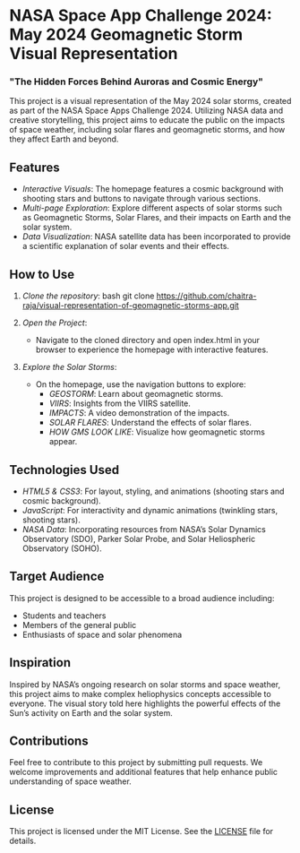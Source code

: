 # NASA Space App Challenge 2024: May 2024 Geomagnetic Storm Visual Representation

### "The Hidden Forces Behind Auroras and Cosmic Energy"

This project is a visual representation of the May 2024 solar storms, created as part of the NASA Space Apps Challenge 2024. Utilizing NASA data and creative storytelling, this project aims to educate the public on the impacts of space weather, including solar flares and geomagnetic storms, and how they affect Earth and beyond.

## Features
- *Interactive Visuals*: The homepage features a cosmic background with shooting stars and buttons to navigate through various sections.
- *Multi-page Exploration*: Explore different aspects of solar storms such as Geomagnetic Storms, Solar Flares, and their impacts on Earth and the solar system.
- *Data Visualization*: NASA satellite data has been incorporated to provide a scientific explanation of solar events and their effects.

## How to Use
1. *Clone the repository*:
    bash
    git clone https://github.com/chaitra-raja/visual-representation-of-geomagnetic-storms-app.git
    

2. *Open the Project*:
   - Navigate to the cloned directory and open index.html in your browser to experience the homepage with interactive features.

3. *Explore the Solar Storms*:
   - On the homepage, use the navigation buttons to explore:
     - *GEOSTORM*: Learn about geomagnetic storms.
     - *VIIRS*: Insights from the VIIRS satellite.
     - *IMPACTS*: A video demonstration of the impacts.
     - *SOLAR FLARES*: Understand the effects of solar flares.
     - *HOW GMS LOOK LIKE*: Visualize how geomagnetic storms appear.

## Technologies Used
- *HTML5 & CSS3*: For layout, styling, and animations (shooting stars and cosmic background).
- *JavaScript*: For interactivity and dynamic animations (twinkling stars, shooting stars).
- *NASA Data*: Incorporating resources from NASA’s Solar Dynamics Observatory (SDO), Parker Solar Probe, and Solar Heliospheric Observatory (SOHO).

## Target Audience
This project is designed to be accessible to a broad audience including:
- Students and teachers
- Members of the general public
- Enthusiasts of space and solar phenomena

## Inspiration
Inspired by NASA’s ongoing research on solar storms and space weather, this project aims to make complex heliophysics concepts accessible to everyone. The visual story told here highlights the powerful effects of the Sun’s activity on Earth and the solar system.

## Contributions
Feel free to contribute to this project by submitting pull requests. We welcome improvements and additional features that help enhance public understanding of space weather.

## License
This project is licensed under the MIT License. See the [LICENSE](LICENSE) file for details.
